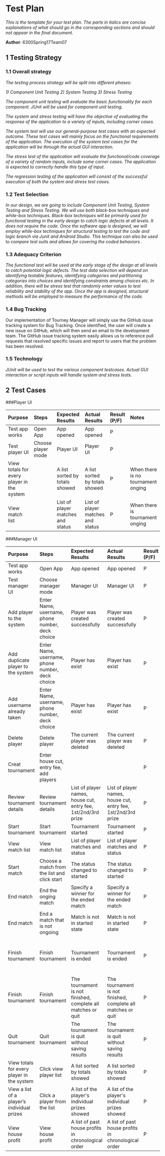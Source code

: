 # Test Plan

*This is the template for your test plan. The parts in italics are concise explanations of what should go in the corresponding sections and should not appear in the final document.*

**Author**: 6300Spring17Team07

## 1 Testing Strategy

### 1.1 Overall strategy


*The testing process strategy will be split into different phases:*

*1) Component Unit Testing*
*2) System Testing*
*3) Stress Testing*

*The component unit testing will evaluate the basic functionality for each component. JUnit will be used for component unit testing.*

*The system and stress testing will have the objective of evaluating the response of the application to a variety of inputs, including corner cases.*

*The system test will use our general-purpose test cases with an expected outcome. These test cases will mainly focus on the functional requirements of the application. The execution of the system test cases for the application will be through the actual GUI interaction.*

*The stress test of the application will evaluate the functional/code coverage of a variety of random inputs, include some corner cases. The application is expected to correctly handle this type of input.*

*The regression testing of the application will consist of the successful execution of both the system and stress test cases.*

### 1.2 Test Selection

*In our design, we are going to include Component Unit Testing, System Testing and Stress Testing. We will use both black-box techniques and white-box techniques. Black-box techniques will be primarily used for functional testing in the early design to catch logic defects at all levels. It does not require the code. Once the software app is designed, we will employ while-box techniques for structural testing to test the code and logic branch via Junit and Android Studio. This technique can also be used to compare test suits and allows for covering the coded behaviors .*

### 1.3 Adequacy Criterion

*The functional test will be used at the early stage of the design at all levels to catch potential logic defects. The test data selection will depend on identifying testable features, identifying categories and partitioning categories into choices and identifying constraints among choices etc. In addition, there will be stress test that randomly enter values to test reliability and stability of the app. Once the app is designed, structural methods will be employed to measure the performance of the code.*

### 1.4 Bug Tracking

Our implementation of Tourney Manager will simply use the GitHub issue tracking system for
Bug Tracking. Once identified, the user will create a new issue on GitHub, which will then
send an email to the development team. The GitHub issue tracking system easily allows us
to reference pull requests that resolved specific issues and report to users that the
problem has been resolved.

### 1.5 Technology

*JUnit will be used to test the various component testcases. Actual GUI interaction or script inputs will handle system and stress tests.*

## 2 Test Cases

###Player UI

| Purpose		| Steps     | Expected Results | Actual Results | Result (P/F)| Notes |
| :----------| :------- | :----------------| :--------------| :-----------| :------|
| Test app works	| Open App 	| App opened | App opened | P | |
| Test player UI	| Choose player mode	| Player UI | Player UI  | P  | |
| View totals for every player in the system | | A list sorted by totals showed | A list sorted by totals showed | P | When there is no tournament onging | 
| View match list| | List of player matches and status | List of player matches and status | P | When there is tournament onging |

###Manager UI

| Purpose		| Steps    | Expected Results | Actual Results | Result (P/F)| Notes |
| :----------| :------- | :----------------| :--------------| :-----------| :------| 
| Test app works	| Open App 	| App opened | App opened | P | |
| Test manager UI	| Choose manager mode	| Manager UI | Manager UI   | P  | |
| Add player to the system	| Enter Name, username, phone number, deck choice | Player was created successfully | Player was created successfully | P | |
| Add duplicate player to the system | Enter Name, username, phone number, deck choice | Player has exist | Player has exist | P | Player info has already entered |
| Add username already taken	| Enter Name, username, phone number, deck choice | Player has exist | Player has exist | P | Player username is used |
| Delete player	| Detele player | The current player was deleted | The current player was deleted | P | |
| Creat tournament | Enter house cut, entry fee, add players	| | | P | |
| Review tournament details | Review tournament details | List of player names, house cut, entry fee, 1st/2nd/3rd prize | List of player names, house cut, entry fee, 1st/2nd/3rd prize | P | |
| Start tournament| Start tournament | Tournament started | Tournament started | P | |
| View match list| View match list | List of player matches and status | List of player matches and status | P | |
| Start match | Choose a match from the list and click start | The status changed to started | The status changed to started| P | When a tournament is onging |
| End match | End the onging match | Specify a winner for the ended match | Specify a winner for the ended match | P | When a tournament is onging |
| End match | End a match that is not ongoing | Match is not in started state | Match is not in started state | P | When a tournament is onging |
| Finish tournament | Finish tournament | Tournament is ended | Tournament is ended | P | Finish tournament when all matches are completed |
| Finish tournament | Finish tournament | The tournament is not finished, complete all matches or quit | The tournament is not finished, complete all matches or quit | P | Finish tournament that some of the matches is not completed |
| Quit tournament | Quit tournament | The tournament is quit without saving results | The tournament is quit without saving results | P | |
| View totals for every player in the system | Click view player list | A list sorted by totals showed | A list sorted by totals showed | P | When there is no tournament onging |  
| View a list of a player’s individual prizes | Click a player from the list | A list of the player's individual prizes showed | A list of the player's individual prizes showed | P | When there is no tournament onging |  
| View house profit |  View house profit | A list of past house profits in chronological order | A list of past house profits in chronological order | P | When there is no tournament onging |   
